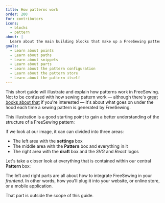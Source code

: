 ```yaml
---
title: How patterns work
order: 200
for: contributors
icons: 
  - blocks
  - pattern
about: |
  Learn about the main building blocks that make up a FreeSewing pattern
goals:
  - Learn about points
  - Learn about paths
  - Learn about snippets
  - Learn about parts
  - Learn about the pattern configuration
  - Learn about the pattern store
  - Learn about the pattern itself
---
```


This short guide will illustrate and explain how patterns work in FreeSewing.
Not to be confused with how sewing pattern work — although there's [great books 
about that](https://www.assembil.com/how-patterns-work-book/) if you're 
interested — it's about what goes on under the hood each time a sewing
pattern is generated by FreeSewing.

This illustration is a good starting point to gain a better 
understanding of the structure of a FreeSewing pattern:

<Example 
  part="docs_overview" 
  caption="A schematic overview of FreeSewing"
/>

If we look at our image, it can can divided into three areas:

 - The left area with the **settings**  box
 - The middle area with the **Pattern** box and everything in it
 - The right area with the **draft** box and the *SVG* and *React* logos

Let's take a closer look at everything that is contained within our central **Pattern** box:

<ReadMore list />

<Note>

The left and right parts are all about how to integrate FreeSewing in your *frontend*.
In other words, how you'll plug it into your website, or online store, or a mobile
application.

That part is outside the scope of this guide.

</Note>


